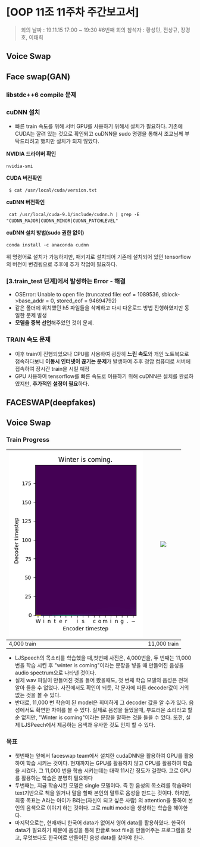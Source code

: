 # [OOP 11조 11주차 주간보고서]

> 회의 날짜 : 19.11.15 17:00 ~ 19:30 #6번째 회의 참석자 : 황성민, 전상규, 장경호, 이태희

## Voice Swap





## Face swap(GAN)

### libstdc++6 compile 문제

### cuDNN 설치

- 빠른 train 속도를 위해 서버 GPU를 사용하기 위해서 설치가 필요하다. 기존에 CUDA는 깔려 있는 것으로 확인되고 cuDNN을 sudo 명령을 통해서 조교님께 부탁드리려고 했지만 설치가 되지 않았다.

**NVIDIA 드라이버 확인**

`nvidia-smi`

**CUDA 버전확인**

` $ cat /usr/local/cuda/version.txt`

**cuDNN 버전확인**

` cat /usr/local/cuda-9.1/include/cudnn.h | grep -E "CUDNN_MAJOR|CUDNN_MINOR|CUDNN_PATCHLEVEL"`

**cuDNN 설치 방법(sudo 권한 없이)**

`conda install -c anaconda cudnn`

위 명령어로 설치가 가능하지만, 패키지로 설치되어 기존에 설치되어 있던 tensorflow의 버전이 변경됨으로 추후에 추가 작업이 필요하다.

 

### [3.train_test 단계]에서 발생하는 Error - 해결

-  OSError: Unable to open file (truncated file: eof = 1089536, sblock->base_addr = 0, stored_eof = 94694792)
  - 같은 폴더에 위치했던 h5 파일들을 삭제하고 다시 다운로드 방법 진행하였지만 동일한 문제 발생
  - **모델을 중복 선언**해주었던 것이 문제.

### TRAIN 속도 문제

- 이후 train이 진행되었으나 CPU를 사용하여 굉장히 **느린 속도**와 개인 노트북으로 접속하다보니 **이동시 인터넷이 끊기는 문제**가 발생하여 추후 청암 컴퓨터로 서버에 접속하여 장시간 train을 시킬 예정
- GPU 사용하여 tensorflow를 빠른 속도로 이용하기 위해 cuDNN은 설치를 완료하였지만, **추가적인 설정이 필요**하다.





## FACESWAP(deepfakes)



## Voice Swap

### Train Progress

| ![](../src/2019-11-15_17-36-26.manual.png) | ![](../src/2019-11-17_02-09-02.manual.png) |
| ------------------------------------------------------------ | ------------------------------------------------------------ |
| 4,000 train                                                  | 11,000 train                                                 |

* LJSpeech의 목소리를 학습했을 때,첫번째 사진은, 4,000번을, 두 번째는 11,000번을 학습 시킨 후 "winter is coming"이라는 문장을 넣을 때 만들어진 음성을 audio spectrum으로 나타낸 것이다.
* 실제  wav 파일이 만들어진 것을 들어 봤을때도, 첫 번째  학습 모델의 음성은 전혀 알아 들을 수 없었다.  사진에서도 확인이 되듯,  각 문자에 따른 decoder값이 거의 없는 것을 볼 수 있다.
* 반대로,  11,000 번 학습이 된 model은 희미하게 그 decoder 값을 알 수가 있다. 음성에서도 확연한 차이를 볼 수 있다. 실제로 음성을 들었을때,  부드러운 소리라고 할 순 없지만, "Winter is coming"이라는 문장을 말하는 것을 들을 수 있다. 또한, 실제 LJSPeech에서 제공하는 음색과 유사한 것도 인지 할 수 있다.

### 목표

*  첫번째는 앞에서 faceswap team에서 설치한 cudaDNN을 활용하여 GPU를 활용하여 학습 시키는 것이다. 현재까지는 GPU를 활용하지 않고 CPU를 활용하여 학습을 시켰다. 그 11,000 번을 학습 시키는데는 대략 11시간 정도가 걸렸다. 고로 GPU를 활용하는 학습은 분명히 필요하다
* 두번째는, 지금 학습시킨 모델은 single 모델이다. 즉 한 음성의 목소리를 학습하여 text기반으로 책을 읽거나 말을 할때 본인의 말투로 음성을 만드는 것이다. 하지만, 최종 목표는 A라는 아이가 B라는(자신이 되고 싶은 사람) 의  attention을 통하여 본인의 음색으로 이야기 하는 것이다. 고로 multi model을 생성하는 학습을 해야한다.
* 마지막으로는, 현재까니 한국어 data가 없어서 영어 data를 활용하였다. 한국어 data가 필요하기 때문에 음성을 통해 한글로 text file을 만들어주는 프로그램을 찾고, 무엇보다도 한국어로 만들어진 음성 data를 찾아야 한다.
